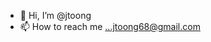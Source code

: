 - 👋 Hi, I’m @jtoong
- 📫 How to reach me ...jtoong68@gmail.com

<!---
jtoong15/jtoong15 is a ✨ special ✨ repository because its `README.md` (this file) appears on your GitHub profile.
You can click the Preview link to take a look at your changes.
--->
